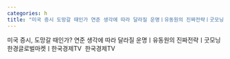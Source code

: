 ```yaml
---
categories: h
title: "미국 증시 도망갈 때인가 연준 생각에 따라 달라질 운명ㅣ유동원의 진짜전략ㅣ굿모닝한경글로벌마켓ㅣ한국경제TV  한국경제TV"
---
```

미국 증시, 도망갈 때인가? 연준 생각에 따라 달라질 운명ㅣ유동원의 진짜전략ㅣ굿모닝한경글로벌마켓ㅣ한국경제TV&nbsp;&nbsp;한국경제TV